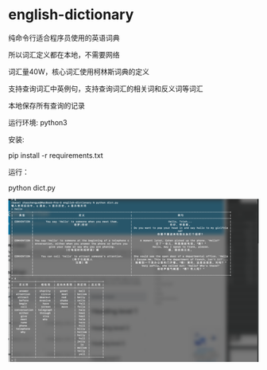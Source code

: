 # english-dictionary

纯命令行适合程序员使用的英语词典

所以词汇定义都在本地，不需要网络

词汇量40W，核心词汇使用柯林斯词典的定义

支持查询词汇中英例句，支持查询词汇的相关词和反义词等词汇

本地保存所有查询的记录 

运行环境: python3

安装:

pip install -r requirements.txt  

运行：

python dict.py


![Screen Shot](/screenshot.png)
